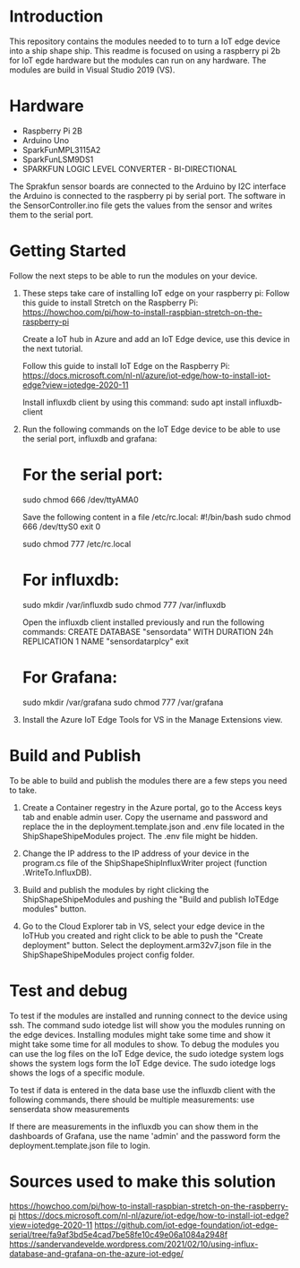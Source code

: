 # Introduction 
This repository contains the modules needed to to turn a IoT edge device into a ship shape ship. This readme is focused on using a raspberry pi 2b for IoT egde hardware but the modules can run on any hardware. The modules are build in Visual Studio 2019 (VS).

# Hardware
 - Raspberry Pi 2B
 - Arduino Uno
 - SparkFunMPL3115A2
 - SparkFunLSM9DS1
 - SPARKFUN LOGIC LEVEL CONVERTER - BI-DIRECTIONAL

The Sprakfun sensor boards are connected to the Arduino by I2C interface the Arduino is connected to the raspberry pi by serial port. The software in the SensorController.ino file gets the values from the sensor and writes them to the serial port.

# Getting Started
Follow the next steps to be able to run the modules on your device.
1.	These steps take care of installing IoT edge on your raspberry pi:
    Follow this guide to install Stretch on the Raspberry Pi:
    https://howchoo.com/pi/how-to-install-raspbian-stretch-on-the-raspberry-pi 

    Create a IoT hub in Azure and add an IoT Edge device, use this device in the next tutorial.

    Follow this guide to install IoT Edge on the Raspberry Pi:
    https://docs.microsoft.com/nl-nl/azure/iot-edge/how-to-install-iot-edge?view=iotedge-2020-11

    Install influxdb client by using this command:
    sudo apt install influxdb-client

2.	Run the following commands on the IoT Edge device to be able to use the serial port, influxdb and grafana:
    # For the serial port:
    sudo chmod 666 /dev/ttyAMA0
    
    Save the following content in a file /etc/rc.local:
    #!/bin/bash
    sudo chmod 666 /dev/ttyS0
    exit 0

    sudo chmod 777 /etc/rc.local

    # For influxdb:
    sudo mkdir /var/influxdb
    sudo chmod 777 /var/influxdb

    Open the influxdb client installed previously and run the following commands:
    CREATE DATABASE "sensordata" WITH DURATION 24h REPLICATION 1 NAME "sensordatarplcy"
    exit

    # For Grafana:
    sudo mkdir /var/grafana
    sudo chmod 777 /var/grafana

3.  Install the Azure IoT Edge Tools for VS in the Manage Extensions view.

# Build and Publish
To be able to build and publish the modules there are a few steps you need to take.
1.  Create a Container regestry in the Azure portal, go to the Access keys tab and enable admin user.
    Copy the username and password and replace the <YourInfoHere> in the deployment.template.json and .env file located in the ShipShapeShipeModules project. The .env file might be hidden.

2.  Change the IP address to the IP address of your device in the program.cs file of the ShipShapeShipInfluxWriter project (function .WriteTo.InfluxDB).

3.  Build and publish the modules by right clicking the ShipShapeShipeModules and pushing the "Build and publish IoTEdge modules" button.

4.  Go to the Cloud Explorer tab in VS, select your edge device in the IoTHub you created and right click to be able to push the "Create deployment" button. Select the deployment.arm32v7.json file in the ShipShapeShipeModules project config folder.

# Test and debug
To test if the modules are installed and running connect to the device using ssh.
The command sudo iotedge list will show you the modules running on the edge devices. Installing modules might take some time and show it might take some time for all modules to show.
To debug the modules you can use the log files on the IoT Edge device, the sudo iotedge system logs shows the system logs form the IoT Edge device. The sudo iotedge logs <module name> shows the logs of a specific module.

To test if data is entered in the data base use the influxdb client with the following commands, there should be multiple measurements:
use senserdata
show measurements

If there are measurements in the influxdb you can show them in the dashboards of Grafana, use the name 'admin' and the password form the deployment.template.json file to login. 

# Sources used to make this solution
https://howchoo.com/pi/how-to-install-raspbian-stretch-on-the-raspberry-pi 
https://docs.microsoft.com/nl-nl/azure/iot-edge/how-to-install-iot-edge?view=iotedge-2020-11 
https://github.com/iot-edge-foundation/iot-edge-serial/tree/fa9af3bd5e4cad7be58fe10c49e06a1084a2948f
https://sandervandevelde.wordpress.com/2021/02/10/using-influx-database-and-grafana-on-the-azure-iot-edge/
